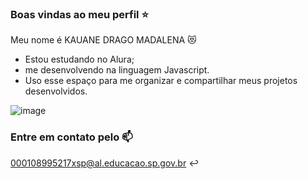  ### Boas vindas ao meu perfil ⭐

Meu nome é KAUANE DRAGO MADALENA 😻
- Estou estudando no Alura;
- me desenvolvendo na linguagem Javascript.
- Uso esse espaço para me organizar e compartilhar meus projetos desenvolvidos.

![image](https://github.com/Kauanedragomadalena/Sobre-mim/assets/169209727/8f33c280-1387-4109-a729-cde9eaa38185)


### Entre em contato pelo 📫
 000108995217xsp@al.educacao.sp.gov.br ↩️

